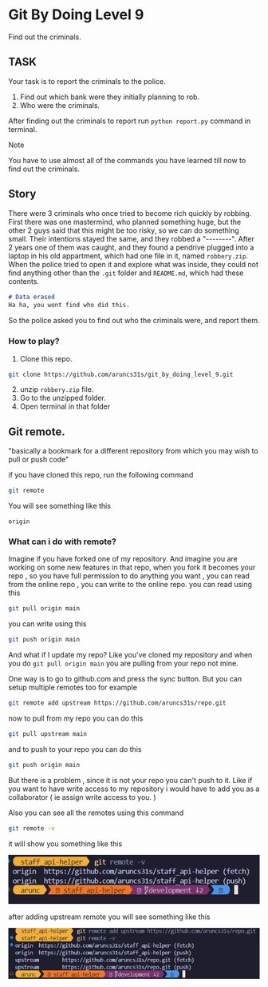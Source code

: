 # Git By Doing Level 9 

Find out the criminals.

## TASK
Your task is to report the criminals to the police. 

1. Find out which bank were they initially planning to rob.
2. Who were the criminals.

After finding out the criminals to report run `python report.py` command in terminal.

>[!Note]
> You have to use almost all of the commands you have learned till now to find out the criminals.
## Story

There were 3 criminals who once tried to become rich quickly by robbing. First there was one mastermind, who planned something huge, but the other 2 guys said that this might be too risky, so we can do something small. Their intentions stayed the same, and they robbed a "--------". After 2 years one of them was caught, and they found a pendrive plugged into a laptop in his old appartment, which had one file in it, named `robbery.zip`. When the police tried to open it and explore what was inside, they could not find anything other than the `.git` folder and `README.md`, which had these contents.


```markdown
# Data erased
Ha ha, you wont find who did this.
```

So the police asked you to find out who the criminals were, and report them.



### How to play?
1. Clone this repo.
```bash
git clone https://github.com/aruncs31s/git_by_doing_level_9.git
```
2. unzip `robbery.zip` file.
3. Go to the unzipped folder.
4. Open terminal in that folder


## Git remote. 
"basically a bookmark for a different repository from which you may wish to pull or push code" 

if you have cloned this repo, run the following command
```bash
git remote
```
You will see something like this
```
origin
```

### What can i do with remote?
Imagine if you have forked one of my repository. And imagine you are working on some new features in that repo, when you fork it becomes your repo , so you have full permission to do anything you want , you can read from the online repo , you can write to the online repo.
you can read using this 
```bash
git pull origin main
```
you can write using this 
```bash
git push origin main
```

And what if I update my repo? Like you've cloned my repository and when you do `git pull origin main` you are pulling from your repo not mine. 

One way is to go to github.com and press the sync button. But you can setup multiple remotes too 
for example 

```bash
git remote add upstream https://github.com/aruncs31s/repo.git
```
now to pull from my repo you can do this 
```bash
git pull upstream main
```
and to push to your repo you can do this 
```bash
git push origin main
```
But there is a problem , since it is not your repo you can't push to it. Like if you want to have write access to my repository i would have to add you as a collaborator ( ie assign write access to you. )

Also you can see all the remotes using this command 
```bash
git remote -v
```
it will show you something like this 

![alt text](./imgs/image.png)


after adding upstream remote you will see something like this 

![alt text](./imgs/image-1.png)